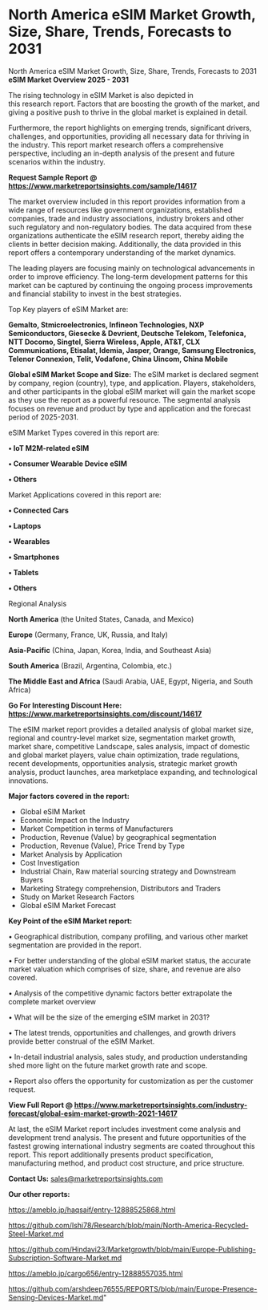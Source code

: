 # North America eSIM Market Growth, Size, Share, Trends, Forecasts to 2031
 North America eSIM Market Growth, Size, Share, Trends, Forecasts to 2031
<Strong> eSIM Market Overview 2025 - 2031</strong>

The rising technology in eSIM Market is also depicted in this research report. Factors that are boosting the growth of the market, and giving a positive push to thrive in the global market is explained in detail.

Furthermore, the report highlights on emerging trends, significant drivers, challenges, and opportunities, providing all necessary data for thriving in the industry. This report market research offers a comprehensive perspective, including an in-depth analysis of the present and future scenarios within the industry.

<strong>Request Sample Report @ <a href=https://www.marketreportsinsights.com/sample/14617>https://www.marketreportsinsights.com/sample/14617</a></strong>

The market overview included in this report provides information from a wide range of resources like government organizations, established companies, trade and industry associations, industry brokers and other such regulatory and non-regulatory bodies. The data acquired from these organizations authenticate the eSIM research report, thereby aiding the clients in better decision making. Additionally, the data provided in this report offers a contemporary understanding of the market dynamics.

The leading players are focusing mainly on technological advancements in order to improve efficiency. The long-term development patterns for this market can be captured by continuing the ongoing process improvements and financial stability to invest in the best strategies.

Top Key players of eSIM Market are:

<strong>Gemalto, Stmicroelectronics, Infineon Technologies, NXP Semiconductors, Giesecke & Devrient, Deutsche Telekom, Telefonica, NTT Docomo, Singtel, Sierra Wireless, Apple, AT&T, CLX Communications, Etisalat, Idemia, Jasper, Orange, Samsung Electronics, Telenor Connexion, Telit, Vodafone, China Uincom, China Mobile</strong>

<strong><b>Global eSIM Market Scope and Size:</b></strong>
The eSIM market is declared segment by company, region (country), type, and application. Players, stakeholders, and other participants in the global eSIM market will gain the market scope as they use the report as a powerful resource. The segmental analysis focuses on revenue and product by type and application and the forecast period of 2025-2031.

eSIM Market Types covered in this report are:

<strong>• IoT M2M-related eSIM

• Consumer Wearable Device eSIM

• Others</strong>

Market Applications covered in this report are:

<strong>• Connected Cars

• Laptops

• Wearables

• Smartphones

• Tablets

• Others</strong> 

Regional Analysis

<strong>North America</strong> (the United States, Canada, and Mexico)

<strong>Europe</strong> (Germany, France, UK, Russia, and Italy)

<strong>Asia-Pacific</strong> (China, Japan, Korea, India, and Southeast Asia)

<strong>South America</strong> (Brazil, Argentina, Colombia, etc.)

<strong>The Middle East and Africa</strong> (Saudi Arabia, UAE, Egypt, Nigeria, and South Africa)

<strong>Go For Interesting Discount Here: <a href=https://www.marketreportsinsights.com/discount/14617>https://www.marketreportsinsights.com/discount/14617</a></strong>

The eSIM market report provides a detailed analysis of global market size, regional and country-level market size, segmentation market growth, market share, competitive Landscape, sales analysis, impact of domestic and global market players, value chain optimization, trade regulations, recent developments, opportunities analysis, strategic market growth analysis, product launches, area marketplace expanding, and technological innovations.

<strong><b>Major factors covered in the report:</b></strong>
<ul>
  <li>Global eSIM Market </li>
  <li>Economic Impact on the Industry</li>
  <li>Market Competition in terms of Manufacturers</li>
  <li>Production, Revenue (Value) by geographical segmentation</li>
  <li>Production, Revenue (Value), Price Trend by Type</li>
  <li>Market Analysis by Application</li>
  <li>Cost Investigation</li>
  <li>Industrial Chain, Raw material sourcing strategy and Downstream Buyers</li>
  <li>Marketing Strategy comprehension, Distributors and Traders</li>
  <li>Study on Market Research Factors</li>
  <li>Global eSIM Market Forecast</li>
</ul>

<strong><b>Key Point of the eSIM Market report:</b></strong>

• Geographical distribution, company profiling, and various other market segmentation are provided in the report.

• For better understanding of the global eSIM market status, the accurate market valuation which comprises of size, share, and revenue are also covered.

• Analysis of the competitive dynamic factors better extrapolate the complete market overview

• What will be the size of the emerging eSIM market in 2031?

• The latest trends, opportunities and challenges, and growth drivers provide better construal of the eSIM Market.

• In-detail industrial analysis, sales study, and production understanding shed more light on the future market growth rate and scope.

• Report also offers the opportunity for customization as per the customer request.

<strong><b>View Full Report @ <a href=https://www.marketreportsinsights.com/industry-forecast/global-esim-market-growth-2021-14617>https://www.marketreportsinsights.com/industry-forecast/global-esim-market-growth-2021-14617</a></b></strong>


At last, the eSIM Market report includes investment come analysis and development trend analysis. The present and future opportunities of the fastest growing international industry segments are coated throughout this report. This report additionally presents product specification, manufacturing method, and product cost structure, and price structure.

<strong>Contact Us:</strong>
sales@marketreportsinsights.com

<strong>Our other reports:</strong>

<a href=https://ameblo.jp/haqsaif/entry-12888525868.html>https://ameblo.jp/haqsaif/entry-12888525868.html</a>

<a href=https://github.com/Ishi78/Research/blob/main/North-America-Recycled-Steel-Market.md>https://github.com/Ishi78/Research/blob/main/North-America-Recycled-Steel-Market.md</a>

<a href=https://github.com/Hindavi23/Marketgrowth/blob/main/Europe-Publishing-Subscription-Software-Market.md>https://github.com/Hindavi23/Marketgrowth/blob/main/Europe-Publishing-Subscription-Software-Market.md</a>

<a href=https://ameblo.jp/cargo656/entry-12888557035.html>https://ameblo.jp/cargo656/entry-12888557035.html</a>

<a href=https://github.com/arshdeep76555/REPORTS/blob/main/Europe-Presence-Sensing-Devices-Market.md>https://github.com/arshdeep76555/REPORTS/blob/main/Europe-Presence-Sensing-Devices-Market.md</a>"
